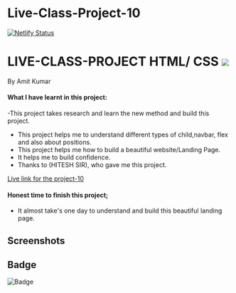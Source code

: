 # Live-Class-Project-10

[![Netlify Status](https://api.netlify.com/api/v1/badges/d3a50aea-30f5-4076-90ba-15562c565f4c/deploy-status)](https://app.netlify.com/sites/eloquent-cray-05d050/deploys)
# LIVE-CLASS-PROJECT HTML/ CSS ![]("")
By Amit Kumar

#### What I have learnt in this project:
-This project takes research and learn the new method and build this project. 
- This project helps me to understand different types of  child,navbar, flex and also about positions.
- This project helps me how to build a beautiful website/Landing Page.
- It helps me to build confidence.
- Thanks to (HITESH SIR), who gave me this project.

[Live link for the project-10](https://live-class-project-10.netlify.app)

#### Honest time to finish this project;
- It almost take's one day to understand and build this beautiful landing page.
 ## Screenshots
 [](https://mega.nz/file/xxEg1DCB#1JugqJM_6ma61SseBNYNx8CQvIsurIX0PEJwEOsBalM)
 
 
 ## Badge ##

![Badge](https://img.shields.io/badge/Project---10-orange)


